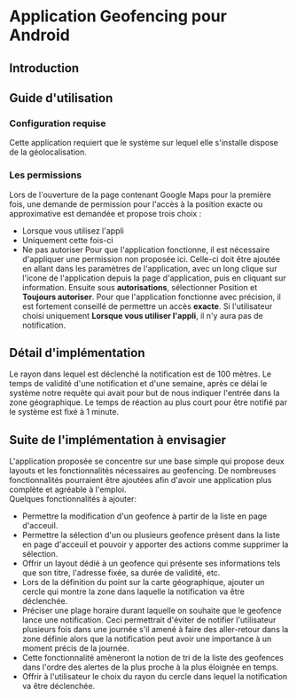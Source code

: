 # Application Geofencing pour Android

## Introduction

## Guide d'utilisation
### Configuration requise
Cette application requiert que le système sur lequel elle s'installe dispose de la géolocalisation.
### Les permissions
Lors de l'ouverture de la page contenant Google Maps pour la première fois, une demande de permission pour l'accès à la position exacte ou approximative est demandée et propose trois choix :
*  Lorsque vous utilisez l'appli
*  Uniquement cette fois-ci
*  Ne pas autoriser
Pour que l'application fonctionne, il est nécessaire d'appliquer une permission non proposée ici. Celle-ci doit être ajoutée en allant dans les paramètres de l'application, avec un long clique sur l'icone de l'application depuis la page d'application, puis en cliquant sur information. Ensuite sous **autorisations**, sélectionner Position et **Toujours autoriser**.
Pour que l'application fonctionne avec précision, il est fortement conseillé de permettre un accès **exacte**. 
Si l'utilisateur choisi uniquement **Lorsque vous utiliser l'appli**, il n'y aura pas de notification.


## Détail d'implémentation
Le rayon dans lequel est déclenché la notification est de 100 mètres.
Le temps de validité d'une notification et d'une semaine, après ce délai le système notre requête qui avait pour but de nous indiquer l'entrée dans la zone géographique.
Le temps de réaction au plus court pour être notifié par le système est fixé à 1 minute.

## Suite de l'implémentation à envisagier 
L'application proposée se concentre sur une base simple qui propose deux layouts et les fonctionnalités nécessaires au geofencing. De nombreuses fonctionnalités pourraient être ajoutées afin d'avoir une application plus complète et agréable à l'emploi.  
Quelques fonctionnalités à ajouter:  
* Permettre la modification d'un geofence à partir de la liste en page d'acceuil.
* Permettre la sélection d'un ou plusieurs geofence présent dans la liste en page d'acceuil et pouvoir y apporter des actions comme supprimer la sélection.
* Offrir un layout dédié à un geofence qui présente ses informations tels que son titre, l'adresse fixée, sa durée de validité, etc.
* Lors de la définition du point sur la carte géographique, ajouter un cercle qui montre la zone dans laquelle la notification va être déclenchée.
* Préciser une plage horaire durant laquelle on souhaite que le geofence lance une notification. Ceci permettrait d'éviter de notifier l'utilisateur plusieurs fois dans une journée s'il amené à faire des aller-retour dans la zone définie alors que la notification peut avoir une importance à un moment précis de la journée.  
* Cette fonctionnalité amèneront la notion de tri de la liste des geofences dans l'ordre des alertes de la plus proche à la plus éloignée en temps.  
* Offrir à l'utilisateur le choix du rayon du cercle dans lequel la notification va être déclenchée.
